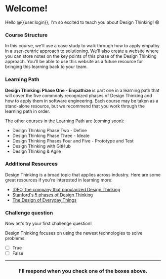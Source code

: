 # Welcome!

Hello @{{user.login}}, I'm so excited to teach you about Design Thinking! 😄

### Course Structure

In this course, we'll use a case study to walk through how to apply empathy in a user-centric approach to solutioning.  We'll also create a website where you can store notes on the key points of this phase of the Design Thinking approach.  You'll be able to use this website as a future resource for bringing this learning back to your team.

### Learning Path

**Design Thinking: Phase One - Empathize** is part one in a learning path that will cover the five commonly recognized phases of Design Thinking and how to apply them in software engineering.  Each course may be taken as a stand-alone resource, but we recommend that you work through the learning path in order.

The other courses in the Learning Path are (coming soon):
- Design Thinking Phase Two - Define
- Design Thinking Phase Three - Ideate
- Design Thinking Phases Four and Five - Prototype and Test
- Design Thinking with GitHub
- Design Thinking & Agile

### Additional Resources

Design Thinking is a broad topic that applies across industry.  Here are some great resources if you're interested in learning more:

- [IDEO, the company that popularized Design Thinking](https://designthinking.ideo.com/)
- [Stanford's 5 phases of Design Thinking](https://dschool-old.stanford.edu/sandbox/groups/designresources/wiki/36873/attachments/74b3d/ModeGuideBOOTCAMP2010L.pdf)
- [The Design of Everyday Things](https://jnd.org/the-design-of-everyday-things-revised-and-expanded-edition/)


### Challenge question
Now let's try your first challenge question!

Design Thinking focuses on using the newest technologies to solve problems.

- [ ] True
- [ ] False

<hr>
<h3 align="center">I'll respond when you check one of the boxes above.</h3>

